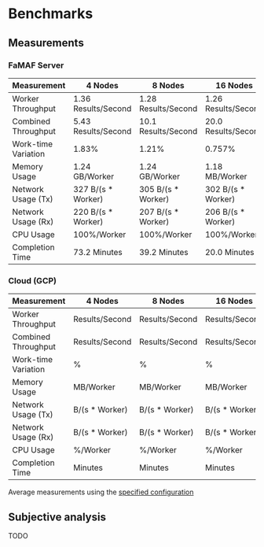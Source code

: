 # Benchmarks

## Measurements

### FaMAF Server

| Measurement         | 4 Nodes             | 8 Nodes             | 16 Nodes            |
|---------------------|---------------------|---------------------|---------------------|
| Worker Throughput   | 1.36 Results/Second | 1.28 Results/Second | 1.26 Results/Second |
| Combined Throughput | 5.43 Results/Second | 10.1 Results/Second | 20.0 Results/Second |
| Work-time Variation | 1.83%               | 1.21%               | 0.757%              |
| Memory Usage        | 1.24 GB/Worker      | 1.24 GB/Worker      | 1.18 MB/Worker      |
| Network Usage (Tx)  | 327 B/(s * Worker)  | 305 B/(s * Worker)  | 302 B/(s * Worker)  |
| Network Usage (Rx)  | 220 B/(s * Worker)  | 207 B/(s * Worker)  | 206 B/(s * Worker)  |
| CPU Usage           | 100%/Worker         | 100%/Worker         | 100%/Worker         |
| Completion Time     | 73.2 Minutes        | 39.2 Minutes        | 20.0 Minutes        |

### Cloud (GCP)

| Measurement         | 4 Nodes            | 8 Nodes        | 16 Nodes       |
|---------------------|--------------------|----------------|----------------|
| Worker Throughput   | Results/Second     | Results/Second | Results/Second |
| Combined Throughput | Results/Second     | Results/Second | Results/Second |
| Work-time Variation | %                  | %              | %              |
| Memory Usage        | MB/Worker          | MB/Worker      | MB/Worker      |
| Network Usage (Tx)  | B/(s * Worker)     | B/(s * Worker) | B/(s * Worker) |
| Network Usage (Rx)  | B/(s * Worker)     | B/(s * Worker) | B/(s * Worker) |
| CPU Usage           | %/Worker           | %/Worker       | %/Worker       |
| Completion Time     | Minutes            | Minutes        | Minutes        |

Average measurements using the [specified configuration](measurements/README.md)

## Subjective analysis

TODO